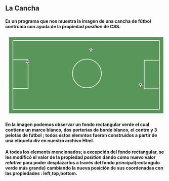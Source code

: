 ## **La Cancha**  
#### Es un programa que nos muestra la imagen de una cancha de fútbol contruida con ayuda de la propiedad *position* de CSS.
![Sin titulo](assets/docs/cancha.png)
#### En la imagen podemos observar un fondo rectangular verde el cual contiene un marco blanco, dos porterias de borde blanco, el centro y 3 pelotas de fútbol ; todos estos elemntos fueron construidos a partir de una etiqueta *div* en nuestro archivo Html.
#### A todos los elements mencionados; a excepción del fondo rectangular, se les modificó el valor de la propiedad *position* dando como nuevo valor *relative* para poder desplazarlos a través del fondo principal(rectangulo verde más grande) cambiando la nueva posición de sus coordenadas con las propiedades : left,top,bottom.